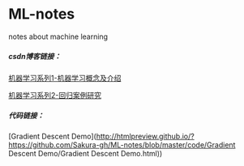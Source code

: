 # ML-notes
notes about machine learning

##### csdn博客链接：

[机器学习系列1-机器学习概念及介绍](https://blog.csdn.net/weixin_44406200/article/details/104060561)

[机器学习系列2-回归案例研究](https://blog.csdn.net/weixin_44406200/article/details/104071036)

##### 代码链接：

[Gradient Descent Demo](http://htmlpreview.github.io/?https://github.com/Sakura-gh/ML-notes/blob/master/code/Gradient Descent Demo/Gradient Descent Demo.html))